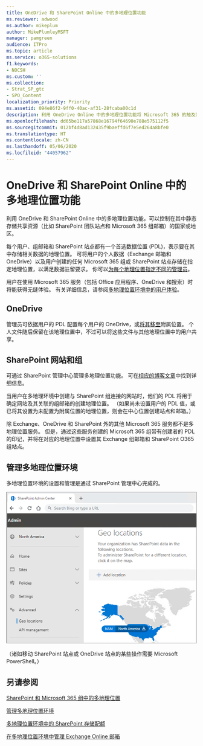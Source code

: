 ```yaml
---
title: OneDrive 和 SharePoint Online 中的多地理位置功能
ms.reviewer: adwood
ms.author: mikeplum
author: MikePlumleyMSFT
manager: pamgreen
audience: ITPro
ms.topic: article
ms.service: o365-solutions
f1.keywords:
- NOCSH
ms.custom: ''
ms.collection:
- Strat_SP_gtc
- SPO_Content
localization_priority: Priority
ms.assetid: 094e86f2-9ff0-40ac-af31-28fcaba00c1d
description: 利用 OneDrive Online 中的多地理位置功能将 Microsoft 365 的触及范围扩展到多个地理区域。
ms.openlocfilehash: dd65be117a57868e16794f64690e788e575112f5
ms.sourcegitcommit: 012bf4d8ad132435f9baeffd6f7e5ed264a8bfe0
ms.translationtype: HT
ms.contentlocale: zh-CN
ms.lasthandoff: 05/06/2020
ms.locfileid: "44057962"
---
```

# <a name="multi-geo-capabilities-in-onedrive-and-sharepoint-online"></a>OneDrive 和 SharePoint Online 中的多地理位置功能

利用 OneDrive 和 SharePoint Online 中的多地理位置功能，可以控制在其中静态存储共享资源（比如 SharePoint 团队站点和 Microsoft 365 组邮箱）的国家或地区。

每个用户、组邮箱和 SharePoint 站点都有一个首选数据位置 (PDL)，表示要在其中存储相关数据的地理位置。 可将用户的个人数据（Exchange 邮箱和 OneDrive）以及用户创建的任何 Microsoft 365 组或 SharePoint 站点存储在指定地理位置，以满足数据驻留要求。 你可以[为每个地理位置指定不同的管理员](add-a-sharepoint-geo-admin.md)。

用户在使用 Microsoft 365 服务（包括 Office 应用程序、OneDrive 和搜索）时将能获得无缝体验。 有关详细信息，请参阅[多地理位置环境中的用户体验](multi-geo-user-experience.md)。

## <a name="onedrive"></a>OneDrive

管理员可依据用户的 PDL 配置每个用户的 OneDrive，或[将其移至](move-onedrive-between-geo-locations.md)附属位置。 个人文件随后保留在该地理位置中，不过可以将这些文件与其他地理位置中的用户共享。

## <a name="sharepoint-sites-and-groups"></a>SharePoint 网站和组

可通过 SharePoint 管理中心管理多地理位置功能。 可在[相应的博客文章](https://techcommunity.microsoft.com/t5/Office-365-Blog/Now-available-Multi-Geo-in-SharePoint-and-Office-365-Groups/ba-p/263302)中找到详细信息。

当用户在多地理环境中创建与 SharePoint 组连接的网站时，他们的 PDL 将用于确定网站及其关联的组邮箱的创建地理位置。 （如果尚未设置用户的 PDL 值，或已将其设置为未配置为附属位置的地理位置，则会在中心位置创建站点和邮箱。）

除 Exchange、OneDrive 和 SharePoint 外的其他 Microsoft 365 服务都不是多地理位置服务。 但是，通过这些服务创建的 Microsoft 365 组带有创建者的 PDL 的印记，并将在对应的地理位置中设置其 Exchange 组邮箱和 SharePoint O365 组站点。 

## <a name="managing-the-multi-geo-environment"></a>管理多地理位置环境

多地理位置环境的设置和管理是通过 SharePoint 管理中心完成的。 

![SharePoint 管理中心中地理位置页面的屏幕截图](media/sharepoint-multi-geo-admin-center.png)

（诸如移动 SharePoint 站点或 OneDrive 站点的某些操作需要 Microsoft PowerShell。）

## <a name="see-also"></a>另请参阅

[SharePoint 和 Microsoft 365 组中的多地理位置](https://techcommunity.microsoft.com/t5/Office-365-Blog/Now-available-Multi-Geo-in-SharePoint-and-Office-365-Groups/ba-p/263302)

[管理多地理位置环境](administering-a-multi-geo-environment.md)

[多地理位置环境中的 SharePoint 存储配额](sharepoint-multi-geo-storage-quota.md)

[在多地理位置环境中管理 Exchange Online 邮箱](administering-exchange-online-multi-geo.md)
